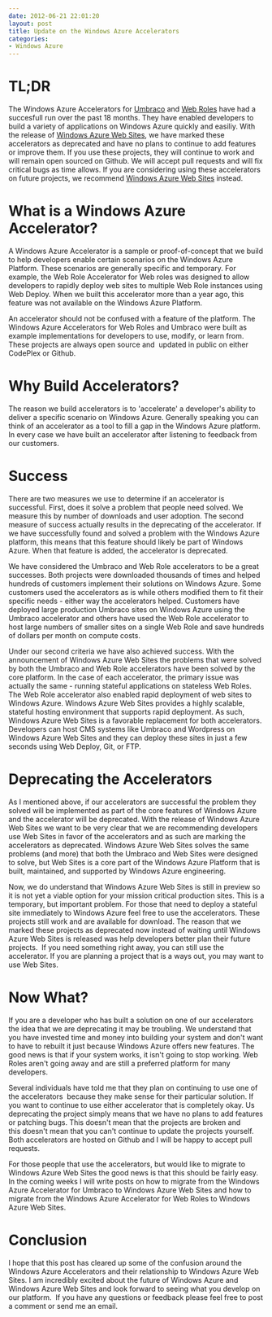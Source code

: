 ```yaml
---
date: 2012-06-21 22:01:20
layout: post
title: Update on the Windows Azure Accelerators
categories:
- Windows Azure
---
```


# TL;DR
The Windows Azure Accelerators for [Umbraco](https://github.com/microsoft-dpe/wa-accelerator-umbraco) and [Web Roles](https://github.com/microsoft-dpe/wa-accelerator-webroles) have had a succesfull run over the past 18 months. They have enabled developers to build a variety of applications on Windows Azure quickly and easiliy. With the release of [Windows Azure Web Sites](https://www.windowsazure.com/en-us/home/scenarios/web-sites/), we have marked these accelerators as deprecated and have no plans to continue to add features or improve them. If you use these projects, they will continue to work and will remain open sourced on Github. We will accept pull requests and will fix critical bugs as time allows. If you are considering using these accelerators on future projects, we recommend [Windows Azure Web Sites](https://www.windowsazure.com/en-us/home/scenarios/web-sites/) instead.

# What is a Windows Azure Accelerator?
A Windows Azure Accelerator is a sample or proof-of-concept that we build to help developers enable certain scenarios on the Windows Azure Platform. These scenarios are generally specific and temporary. For example, the Web Role Accelerator for Web roles was designed to allow developers to rapidly deploy web sites to multiple Web Role instances using Web Deploy. When we built this accelerator more than a year ago, this feature was not available on the Windows Azure Platform.

An accelerator should not be confused with a feature of the platform. The Windows Azure Accelerators for Web Roles and Umbraco were built as example implementations for developers to use, modify, or learn from. These projects are always open source and  updated in public on either CodePlex or Github.

# Why Build Accelerators?
The reason we build accelerators is to 'accelerate' a developer's ability to deliver a specific scenario on Windows Azure. Generally speaking you can think of an accelerator as a tool to fill a gap in the Windows Azure platform. In every case we have built an accelerator after listening to feedback from our customers.

# Success
There are two measures we use to determine if an accelerator is successful. First, does it solve a problem that people need solved. We measure this by number of downloads and user adoption. The second measure of success actually results in the deprecating of the accelerator. If we have successfully found and solved a problem with the Windows Azure platform, this means that this feature should likely be part of Windows Azure. When that feature is added, the accelerator is deprecated.

We have considered the Umbraco and Web Role accelerators to be a great successes. Both projects were downloaded thousands of times and helped hundreds of customers implement their solutions on Windows Azure. Some customers used the accelerators as is while others modified them to fit their specific needs - either way the accelerators helped. Customers have deployed large production Umbraco sites on Windows Azure using the Umbraco accelerator and others have used the Web Role accelerator to host large numbers of smaller sites on a single Web Role and save hundreds of dollars per month on compute costs.

Under our second criteria we have also achieved success. With the announcement of Windows Azure Web Sites the problems that were solved by both the Umbraco and Web Role accelerators have been solved by the core platform. In the case of each accelerator, the primary issue was actually the same - running stateful applications on stateless Web Roles. The Web Role accelerator also enabled rapid deployment of web sites to Windows Azure. Windows Azure Web Sites provides a highly scalable, stateful hosting environment that supports rapid deployment. As such, Windows Azure Web Sites is a favorable replacement for both accelerators. Developers can host CMS systems like Umbraco and Wordpress on Windows Azure Web Sites and they can deploy these sites in just a few seconds using Web Deploy, Git, or FTP.

# Deprecating the Accelerators
As I mentioned above, if our accelerators are successful the problem they solved will be implemented as part of the core features of Windows Azure and the accelerator will be deprecated. With the release of Windows Azure Web Sites we want to be very clear that we are recommending developers use Web Sites in favor of the accelerators and as such are marking the accelerators as deprecated. Windows Azure Web Sites solves the same problems (and more) that both the Umbraco and Web Sites were designed to solve, but Web Sites is a core part of the Windows Azure Platform that is built, maintained, and supported by Windows Azure engineering.

Now, we do understand that Windows Azure Web Sites is still in preview so it is not yet a viable option for your mission critical production sites. This is a temporary, but important problem. For those that need to deploy a stateful site immediately to Windows Azure feel free to use the accelerators. These projects still work and are available for download. The reason that we marked these projects as deprecated now instead of waiting until Windows Azure Web Sites is released was help developers better plan their future projects.  If you need something right away, you can still use the accelerator. If you are planning a project that is a ways out, you may want to use Web Sites.

# Now What?
If you are a developer who has built a solution on one of our accelerators the idea that we are deprecating it may be troubling. We understand that you have invested time and money into building your system and don't want to have to rebuilt it just because Windows Azure offers new features. The good news is that if your system works, it isn't going to stop working. Web Roles aren't going away and are still a preferred platform for many developers.

Several individuals have told me that they plan on continuing to use one of the accelerators  because they make sense for their particular solution. If you want to continue to use either accelerator that is completely okay. Us deprecating the project simply means that we have no plans to add features or patching bugs. This doesn't mean that the projects are broken and this doesn't mean that you can't continue to update the projects yourself. Both accelerators are hosted on Github and I will be happy to accept pull requests.

For those people that use the accelerators, but would like to migrate to Windows Azure Web Sites the good news is that this should be fairly easy. In the coming weeks I will write posts on how to migrate from the Windows Azure Accelerator for Umbraco to Windows Azure Web Sites and how to migrate from the Windows Azure Accelerator for Web Roles to Windows Azure Web Sites.

# Conclusion
I hope that this post has cleared up some of the confusion around the Windows Azure Accelerators and their relationship to Windows Azure Web Sites. I am incredibly excited about the future of Windows Azure and Windows Azure Web Sites and look forward to seeing what you develop on our platform.  If you have any questions or feedback please feel free to post a comment or send me an email.
